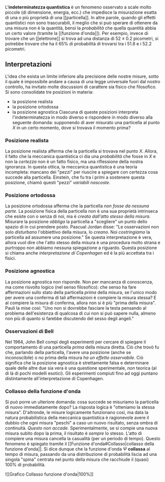 L'**indeterminatezza quantistica** è un fenomeno osservato a scale molto piccole (di dimensione, energia, ecc.) che impedisce la misurazione esatta di una o più proprietà di una [[particella]]. In altre parole, quando gli effetti quantistici non sono trascurabili, il meglio che si può sperare di ottenere da una misura non è la quantità, bensì la *probabilità* che quella quantità abbia un certo valore (tramite la [[funzione d'onda]]). Per esempio, invece di trovare che un [[elettrone]] si trova ad una distanza di $52\pm0.2$ picometri, si potrebbe trovare che ha il 65% di probabilità di trovarsi tra i 51.8 e i 52.2 picometri.
## Interpretazioni
L'idea che esista un limite inferiore alla precisione delle nostre misure, sotto il quale è impossibile andare a causa di una legge universale fuori dal nostro controllo, ha invitato molte discussioni di carattere sia fisico che filosofico. Si sono consolidate tre posizioni in materia:
- la posizione realista
- la posizione ortodossa
- la posizione agnostica
Ciascuna di queste posizioni interpreta l'indeterminatezza in modo diverso e rispondere in modo diverso alla seguente domanda: supponendo di aver misurato una particella al punto $X$ in un certo momento, dove si trovava il momento prima?
### Posizione realista
La posizione realista afferma che la particella si trovava nel punto $X$. Allora, il fatto che la meccanica quantistica ci dia una *probabilità* che fosse in $X$ e non la *certezza* non è un fatto fisico, ma una riflessione della nostra ignoranza. In questa ottica, la meccanica quantistica è una teoria incompleta: mancano dei "pezzi" per riuscire a spiegare con certezza cosa succede alla particella. Einstein, che fu tra i primi a sostenere questa posizione, chiamò questi "pezzi" *variabili nascoste*.
### Posizione ortodossa
La posizione ortodossa afferma che la particella *non fosse da nessuna parte*. La posizione fisica della particella non è una sua proprietà intrinseca che esiste con o senza di noi, ma è *creata dall'atto stesso della misura*. Misurare la posizione *obbliga* la particella a "scegliere" un punto dello spazio di in cui prendere posto. Pascual Jordan disse: "Le osservazioni non solo *disturbano* l'obbiettivo della misura, lo *creano*. Noi *costringiamo* la particella ad assumere una posizione." Se questa interpretazione è vera, allora vuol dire che l'atto stesso della misura è una procedura molto strana e purtroppo non abbiamo nessuna spiegazione a riguardo. Questa posizione si chiama anche *interpretazione di Copenhagen* ed è la più accettata tra i fisici.
### Posizione agnostica
La posizione agnostica non risponde. Non per mancanza di conoscenza, ma come risvolto logico (nel senso filosofico): che senso ha fare affermazioni sullo stato della particella *prima* della misura, se l'unico modo per avere una conferma di tali affermazioni è compiere la misura stessa? E al compiere la misura di conferma, allora non si è più "prima della misura". Pauli la mise così: "Uno non si dovrebbe fasciare la testa pensando al problema dell'esistenza di qualcosa di cui non si può sapere nulla, almeno non più di quanto si farebbe discutendo del sesso degli angeli."
### Osservazioni di Bell
Nel 1964, John Bell compì degli esperimenti per cercare di spiegare il comportamento di una particella *prima* della misura diretta. Ciò che trovò fu che, parlando della particella, l'avere una posizione (anche se inconoscibile) o no prima della misura *ha un effetto osservabile*. Ciò significa che la posizione agnostica è strettamente falsa e determinare quale delle altre due sia vera è una questione sperimentale, *non* teorica (al di là di pochi modelli esotici). Gli esperimenti compiuti fino ad oggi puntano distintamente all'interpretazione di Copenhagen.
### Collasso della funzione d'onda
Si può porre un ulteriore domanda: cosa succede se misuriamo la particella di nuovo immediatamente dopo? La risposta logica è "otteniamo la stessa misura". D'altronde, le misure logicamente funzionano così, ma data la natura probabilistica della meccanica quantistica è ragionevole avere il dubbio che ogni misura "peschi" a caso un nuovo risultato, senza ombra di continuità. *Questo non accade.* Sperimentalmente, se si compie una nuova misura subito dopo la prima, il risultato è *sempre* lo stesso. L'atto di compiere una misura cancella la casualità (per un periodo di tempo). Questo fenomeno è spiegato tramite il [[Funzione d'onda#Collasso|collasso della funzione d'onda]]. Si dice dunque che la funzione d'onda $\Psi$ **collassa** al tempo di misura, passando da una distribuzione di probabilità liscia ad una singola "spina" centrata nel punto della misura che racchiude il (quasi) 100% di probabilità.

![[Grafico Collasso funzione d'onda|100%]]
